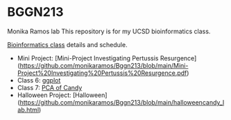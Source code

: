 # BGGN213
Monika Ramos
lab
This repository is for my UCSD bioinformatics class. 



[Bioinformatics class](https://bioboot.github.io/bggn213_F22/) details and schedule. 

- Mini Project: [Mini-Project Investigating Pertussis Resurgence] (https://github.com/monikaramos/Bggn213/blob/main/Mini-Project%20Investigating%20Pertussis%20Resurgence.pdf)  
- Class 6: [ggplot](https://github.com/monikaramos/Bggn213/blob/main/class6.html)  
- Class 7: [PCA of Candy](https://github.com/monikaramos/Bggn213/blob/main/class7_PCA.html)  
- Halloween Project: [Halloween] (https://github.com/monikaramos/Bggn213/blob/main/halloweencandy_lab.html)


